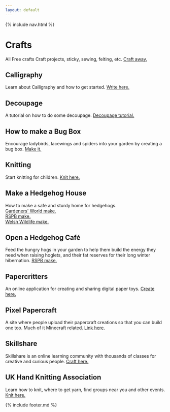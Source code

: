 ```yaml
---
layout: default
---
```


{% include nav.html %}

# Crafts

All Free crafts
Craft projects, sticky, sewing, felting, etc. [Craft away.](https://www.allfreecrafts.com/?fbclid=IwAR0dYSQIlJL8DQKfcMu3ajPv6ELahAHWTdXyWjqZDQMgzqmbyDPq8LL-GuI)

## Calligraphy
Learn about Calligraphy and how to get started. [Write here.](https://www.calligraphy-skills.com/?fbclid=IwAR24c8iIy_DFwArzOG768bjgny8LpE_TqnB7R0O1u47mkOfBboUPti9-3LI)

## Decoupage
A tutorial on how to do some decoupage. [Decoupage tutorial.](https://www.hodderscape.co.uk/decoupage-tutorial/?fbclid=IwAR0CIvWboB0qzgxRQDNpB-F9ZrOEAy4cHlMeeqwJLv4iD73-4906eqHJnHs)

## How to make a Bug Box
Encourage ladybirds, lacewings and spiders into your garden by creating a bug box. [Make it.](https://www.gardenersworld.com/how-to/diy/how-to-make-a-bug-box/)

## Knitting
Start knitting for children. [Knit here.](https://blog.tincanknits.com/2015/09/03/teaching-kids-to-knit/?fbclid=IwAR2YfIU7PjR1SL5dQIsDP8fsg5ehSFK7UgRB9fKAF-OUj36vE8B6XDKpMPs)

## Make a Hedgehog House
How to make a safe and sturdy home for hedgehogs.
<br>[Gardeners' World make.](https://www.gardenersworld.com/how-to/diy/how-to-make-a-hedgehog-house/)
<br>[RSPB make.](https://www.rspb.org.uk/get-involved/activities/give-nature-a-home-in-your-garden/garden-activities/giveahogahome/)
<br>[Welsh Wildlife make.](https://www.welshwildlife.org/wp-content/uploads/2011/07/Hedghog-box-leaflet.pdf)

## Open a Hedgehog Café
Feed the hungry hogs in your garden to help them build the energy they need when raising hoglets, and their fat reserves for their long winter hibernation. [RSPB make.](https://www.rspb.org.uk/get-involved/activities/give-nature-a-home-in-your-garden/garden-activities/openahedgehogcafe/)

## Papercritters
An online application for creating and sharing digital paper toys. [Create here.](http://www.papercritters.com/pc.php)

## Pixel Papercraft
A site where people upload their papercraft creations so that you can build one too. Much of it Minecraft related. [Link here.](http://www.pixelpapercraft.com)

## Skillshare
Skillshare is an online learning community with thousands of classes for creative and curious people. [Craft here.](https://www.skillshare.com/browse/crafts?fbclid=IwAR0twioK30S0sM59DshEC--w01Mpvg3rwzvv8x-kLWlfYBWmXhSnjUt9XGA)

## UK Hand Knitting Association
Learn how to knit, where to get yarn, find groups near you and other events. [Knit here.](https://www.ukhandknitting.com/?fbclid=IwAR0rU00Is3h94-2LuwFBp265uzKWaP52Qtzf5rS0VbFBELuSgYYJIRDXaPc)

{% include footer.md %}
